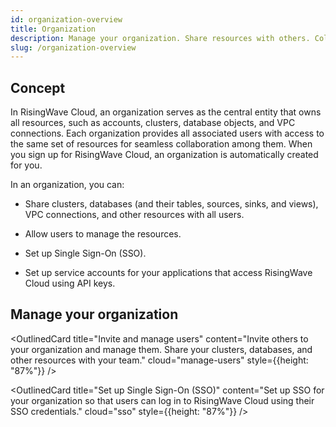 ```yaml
---
id: organization-overview
title: Organization
description: Manage your organization. Share resources with others. Collaborate with your team.
slug: /organization-overview
---
```


## Concept

In RisingWave Cloud, an organization serves as the central entity that owns all resources, such as accounts, clusters, database objects, and VPC connections. Each organization provides all associated users with access to the same set of resources for seamless collaboration among them. When you sign up for RisingWave Cloud, an organization is automatically created for you.

In an organization, you can:

- Share clusters, databases (and their tables, sources, sinks, and views), VPC connections, and other resources with all users.

- Allow users to manage the resources.

- Set up Single Sign-On (SSO).

- Set up service accounts for your applications that access RisingWave Cloud using API keys.

## Manage your organization

<ResponsiveGrid
 container
 direction="row"
 spacing="15"
 justifyContent="space-between"
 justifyItems="stretch"
 alignItems="stretch">

<ResponsiveGrid item xs={12} sm={6} md={6}>

<OutlinedCard
title="Invite and manage users"
content="Invite others to your organization and manage them. Share your clusters, databases, and other resources with your team."
cloud="manage-users"
style={{height: "87%"}}
/>

</ResponsiveGrid>

<ResponsiveGrid item xs={12} sm={6} md={6}>

<OutlinedCard
title="Set up Single Sign-On (SSO)"
content="Set up SSO for your organization so that users can log in to RisingWave Cloud using their SSO credentials."
cloud="sso"
style={{height: "87%"}}
/>

</ResponsiveGrid>

</ResponsiveGrid>

<!--
<ResponsiveGrid
 container
 direction="row"
 spacing="15"
 justifyContent="space-between"
 justifyItems="stretch"
 alignItems="stretch">

<ResponsiveGrid item xs={12} sm={6} md={6}>

<OutlinedCard
title="Set up service accounts"
content="Set up service accounts for your applications that access RisingWave Cloud using API keys."
cloud="organization-service-account"
style={{height: "87%"}}
/>

</ResponsiveGrid>

<ResponsiveGrid item xs={12} sm={6} md={6}>



</ResponsiveGrid>

</ResponsiveGrid> -->
